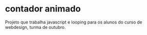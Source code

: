 # contador animado

Projeto que trabalha javascript e looping para os alunos do curso de webdesign, turma de outubro. 